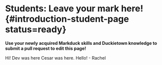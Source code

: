 # Students: Leave your mark here! {#introduction-student-page status=ready}

**Use your newly acquired Markduck skills and Duckietown knowledge to submit a pull request to edit this page!**

Hi! Dev was here
Cesar was here. 
Hello! - Rachel 

<!-- this is a comment -->
